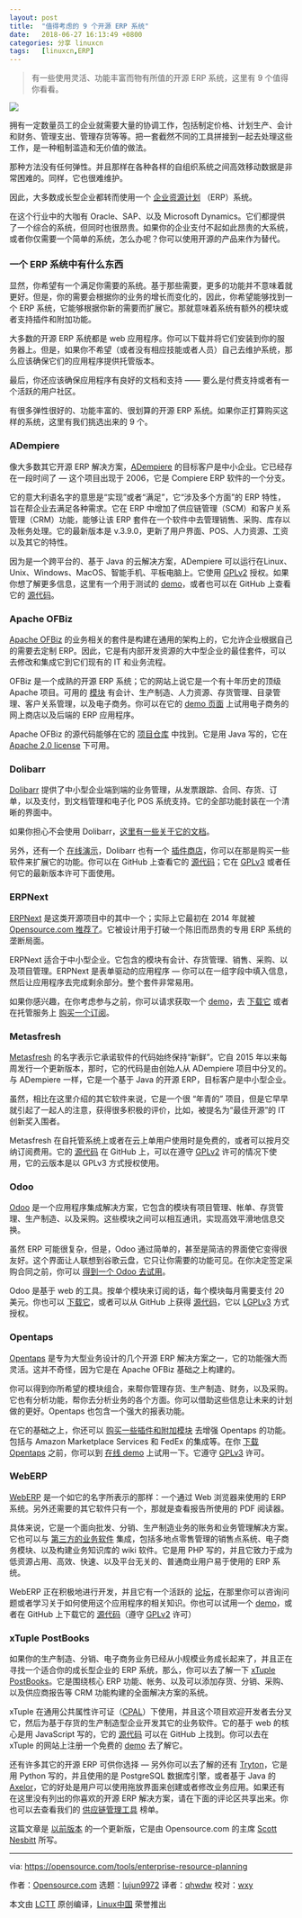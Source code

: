 ```yaml
---
layout: post
title:	"值得考虑的 9 个开源 ERP 系统"
date:	2018-06-27 16:13:49 +0800 
categories:	分享 linuxcn 
tags:	[linuxcn,ERP]
---
```




> 
> 有一些使用灵活、功能丰富而物有所值的开源 ERP 系统，这里有 9 个值得你看看。
> 
> 
> 


![](/Asserts/Images//attachment/album/201806/27/161345xfoqzrf8dqd2d2dq.jpg)


拥有一定数量员工的企业就需要大量的协调工作，包括制定价格、计划生产、会计和财务、管理支出、管理存货等等。把一套截然不同的工具拼接到一起去处理这些工作，是一种粗制滥造和无价值的做法。


那种方法没有任何弹性。并且那样在各种各样的自组织系统之间高效移动数据是非常困难的。同样，它也很难维护。


因此，大多数成长型企业都转而使用一个 [企业资源计划](http://en.wikipedia.org/wiki/Enterprise_resource_planning) （ERP）系统。


在这个行业中的大咖有 Oracle、SAP、以及 Microsoft Dynamics。它们都提供了一个综合的系统，但同时也很昂贵。如果你的企业支付不起如此昂贵的大系统，或者你仅需要一个简单的系统，怎么办呢？你可以使用开源的产品来作为替代。


### 一个 ERP 系统中有什么东西


显然，你希望有一个满足你需要的系统。基于那些需要，更多的功能并不意味着就更好。但是，你的需要会根据你的业务的增长而变化的，因此，你希望能够找到一个 ERP 系统，它能够根据你新的需要而扩展它。那就意味着系统有额外的模块或者支持插件和附加功能。


大多数的开源 ERP 系统都是 web 应用程序。你可以下载并将它们安装到你的服务器上。但是，如果你不希望（或者没有相应技能或者人员）自己去维护系统，那么应该确保它们的应用程序提供托管版本。


最后，你还应该确保应用程序有良好的文档和支持 —— 要么是付费支持或者有一个活跃的用户社区。


有很多弹性很好的、功能丰富的、很划算的开源 ERP 系统。如果你正打算购买这样的系统，这里有我们挑选出来的 9 个。


### ADempiere


像大多数其它开源 ERP 解决方案，[ADempiere](http://www.adempiere.net/welcome) 的目标客户是中小企业。它已经存在一段时间了 — 这个项目出现于 2006，它是 Compiere ERP 软件的一个分支。


它的意大利语名字的意思是“实现”或者“满足”，它“涉及多个方面”的 ERP 特性，旨在帮企业去满足各种需求。它在 ERP 中增加了供应链管理（SCM）和客户关系管理（CRM）功能，能够让该 ERP 套件在一个软件中去管理销售、采购、库存以及帐务处理。它的最新版本是 v.3.9.0，更新了用户界面、POS、人力资源、工资以及其它的特性。


因为是一个跨平台的、基于 Java 的云解决方案，ADempiere 可以运行在Linux、Unix、Windows、MacOS、智能手机、平板电脑上。它使用 [GPLv2](http://wiki.adempiere.net/License) 授权。如果你想了解更多信息，这里有一个用于测试的 [demo](http://www.adempiere.net/web/guest/demo)，或者也可以在 GitHub 上查看它的 [源代码](https://github.com/adempiere/adempiere)。


### Apache OFBiz


[Apache OFBiz](http://ofbiz.apache.org/) 的业务相关的套件是构建在通用的架构上的，它允许企业根据自己的需要去定制 ERP。因此，它是有内部开发资源的大中型企业的最佳套件，可以去修改和集成它到它们现有的 IT 和业务流程。


OFBiz 是一个成熟的开源 ERP 系统；它的网站上说它是一个有十年历史的顶级 Apache 项目。可用的 [模块](https://ofbiz.apache.org/business-users.html#UsrModules) 有会计、生产制造、人力资源、存货管理、目录管理、客户关系管理，以及电子商务。你可以在它的 [demo 页面](http://ofbiz.apache.org/ofbiz-demos.html) 上试用电子商务的网上商店以及后端的 ERP 应用程序。


Apache OFBiz 的源代码能够在它的 [项目仓库](http://ofbiz.apache.org/source-repositories.html) 中找到。它是用 Java 写的，它在 [Apache 2.0 license](http://www.apache.org/licenses/LICENSE-2.0) 下可用。


### Dolibarr


[Dolibarr](http://www.dolibarr.org/) 提供了中小型企业端到端的业务管理，从发票跟踪、合同、存货、订单，以及支付，到文档管理和电子化 POS 系统支持。它的全部功能封装在一个清晰的界面中。


如果你担心不会使用 Dolibarr，[这里有一些关于它的文档](http://wiki.dolibarr.org/index.php/What_Dolibarr_can%27t_do)。


另外，还有一个 [在线演示](http://www.dolibarr.org/onlinedemo)，Dolibarr 也有一个 [插件商店](http://www.dolistore.com/)，你可以在那是购买一些软件来扩展它的功能。你可以在 GitHub 上查看它的 [源代码](https://github.com/Dolibarr/dolibarr)；它在 [GPLv3](https://github.com/Dolibarr/dolibarr/blob/develop/COPYING) 或者任何它的最新版本许可下面使用。


### ERPNext


[ERPNext](https://erpnext.com/) 是这类开源项目中的其中一个；实际上它最初在 2014 年就被 [Opensource.com 推荐了](https://opensource.com/business/14/11/building-open-source-erp)。它被设计用于打破一个陈旧而昂贵的专用 ERP 系统的垄断局面。


ERPNext 适合于中小型企业。它包含的模块有会计、存货管理、销售、采购、以及项目管理。ERPNext 是表单驱动的应用程序 — 你可以在一组字段中填入信息，然后让应用程序去完成剩余部分。整个套件非常易用。


如果你感兴趣，在你考虑参与之前，你可以请求获取一个 [demo](https://frappe.erpnext.com/request-a-demo)，去 [下载它](https://erpnext.com/download) 或者在托管服务上 [购买一个订阅](https://erpnext.com/pricing)。


### Metasfresh


[Metasfresh](http://metasfresh.com/en/) 的名字表示它承诺软件的代码始终保持“新鲜”。它自 2015 年以来每周发行一个更新版本，那时，它的代码是由创始人从 ADempiere 项目中分叉的。与 ADempiere 一样，它是一个基于 Java 的开源 ERP，目标客户是中小型企业。


虽然，相比在这里介绍的其它软件来说，它是一个很 “年青的” 项目，但是它早早就引起了一起人的注意，获得很多积极的评价，比如，被提名为“最佳开源”的 IT 创新奖入围者。


Metasfresh 在自托管系统上或者在云上单用户使用时是免费的，或者可以按月交纳订阅费用。它的 [源代码](https://github.com/metasfresh/metasfresh) 在 GitHub 上，可以在遵守 [GPLv2](https://github.com/metasfresh/metasfresh/blob/master/LICENSE.md) 许可的情况下使用，它的云版本是以 GPLv3 方式授权使用。


### Odoo


[Odoo](https://www.odoo.com/) 是一个应用程序集成解决方案，它包含的模块有项目管理、帐单、存货管理、生产制造、以及采购。这些模块之间可以相互通讯，实现高效平滑地信息交换。


虽然 ERP 可能很复杂，但是，Odoo 通过简单的，甚至是简洁的界面使它变得很友好。这个界面让人联想到谷歌云盘，它只让你需要的功能可见。在你决定签定采购合同之前，你可以 [得到一个 Odoo 去试用](https://www.odoo.com/page/start)。


Odoo 是基于 web 的工具。按单个模块来订阅的话，每个模块每月需要支付 20 美元。你也可以 [下载它](https://www.odoo.com/page/download)，或者可以从 GitHub 上获得 [源代码](https://github.com/odoo)，它以 [LGPLv3](https://github.com/odoo/odoo/blob/11.0/LICENSE) 方式授权。


### Opentaps


[Opentaps](http://www.opentaps.org/) 是专为大型业务设计的几个开源 ERP 解决方案之一，它的功能强大而灵活。这并不奇怪，因为它是在 Apache OFBiz 基础之上构建的。


你可以得到你所希望的模块组合，来帮你管理存货、生产制造、财务，以及采购。它也有分析功能，帮你去分析业务的各个方面。你可以借助这些信息让未来的计划做的更好。Opentaps 也包含一个强大的报表功能。


在它的基础之上，你还可以 [购买一些插件和附加模块](http://shop.opentaps.org/) 去增强 Opentaps 的功能。包括与 Amazon Marketplace Services 和 FedEx 的集成等。在你 [下载 Opentaps](http://www.opentaps.org/products/download) 之前，你可以到 [在线 demo](http://www.opentaps.org/products/online-demo) 上试用一下。它遵守 [GPLv3](https://www.gnu.org/licenses/agpl-3.0.html) 许可。


### WebERP


[WebERP](http://www.weberp.org/) 是一个如它的名字所表示的那样：一个通过 Web 浏览器来使用的 ERP 系统。另外还需要的其它软件只有一个，那就是查看报告所使用的 PDF 阅读器。


具体来说，它是一个面向批发、分销、生产制造业务的账务和业务管理解决方案。它也可以与 [第三方的业务软件](http://www.weberp.org/Links.html) 集成，包括多地点零售管理的销售点系统、电子商务模块、以及构建业务知识库的 wiki 软件。它是用 PHP 写的，并且它致力于成为低资源占用、高效、快速、以及平台无关的、普通商业用户易于使用的 ERP 系统。


WebERP 正在积极地进行开发，并且它有一个活跃的 [论坛](http://www.weberp.org/forum/)，在那里你可以咨询问题或者学习关于如何使用这个应用程序的相关知识。你也可以试用一个 [demo](http://www.weberp.org/weberp/)，或者在 GitHub 上下载它的 [源代码](https://github.com/webERP-team/webERP)（遵守 [GPLv2](https://github.com/webERP-team/webERP#legal) 许可）


### xTuple PostBooks


如果你的生产制造、分销、电子商务业务已经从小规模业务成长起来了，并且正在寻找一个适合你的成长型企业的 ERP 系统，那么，你可以去了解一下 [xTuple PostBooks](https://xtuple.com/)。它是围绕核心 ERP 功能、帐务、以及可以添加存货、分销、采购、以及供应商报告等 CRM 功能构建的全面解决方案的系统。


xTuple 在通用公共属性许可证（[CPAL](https://xtuple.com/products/license-options#cpal)）下使用，并且这个项目欢迎开发者去分叉它，然后为基于存货的生产制造型企业开发其它的业务软件。它的基于 web 的核心是用 JavaScript 写的，它的 [源代码](http://xtuple.github.io/) 可以在 GitHub 上找到。你可以去在 xTuple 的网站上注册一个免费的 [demo](https://xtuple.com/free-demo) 去了解它。


还有许多其它的开源 ERP 可供你选择 — 另外你可以去了解的还有 [Tryton](http://www.tryton.org/)，它是用 Python 写的，并且使用的是 PostgreSQL 数据库引擎，或者基于 Java 的 [Axelor](https://www.axelor.com/)，它的好处是用户可以使用拖放界面来创建或者修改业务应用。如果还有在这里没有列出的你喜欢的开源 ERP 解决方案，请在下面的评论区共享出来。你也可以去查看我们的 [供应链管理工具](https://opensource.com/tools/supply-chain-management) 榜单。


这篇文章是 [以前版本](https://opensource.com/article/16/3/top-4-open-source-erp-systems) 的一个更新版，它是由 Opensource.com 的主席 [Scott Nesbitt](https://opensource.com/users/scottnesbitt) 所写。




---


via: <https://opensource.com/tools/enterprise-resource-planning>


作者：[Opensource.com](https://opensource.com) 选题：[lujun9972](https://github.com/lujun9972) 译者：[qhwdw](https://github.com/qhwdw) 校对：[wxy](https://github.com/wxy)


本文由 [LCTT](https://github.com/LCTT/TranslateProject) 原创编译，[Linux中国](https://linux.cn/) 荣誉推出
